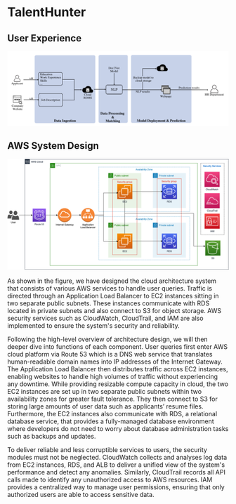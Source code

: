 # TalentHunter 
## User Experience
![ux](./user_experience.png)

## AWS System Design

![architecture](./aws_architecture.png)

As shown in the figure, we have designed the cloud architecture system that consists of various AWS services to handle user queries. Traffic is directed through an Application Load Balancer to EC2 instances sitting in two separate public subnets. These instances communicate with RDS located in private subnets and also connect to S3 for object storage. AWS security services such as CloudWatch, CloudTrail, and IAM are also implemented to ensure the system's security and reliability.

Following the high-level overview of architecture design, we will then deeper dive into functions of each component. User queries first enter AWS cloud platform via Route 53 which is a DNS web service that translates human-readable domain names into IP addresses of the Internet Gateway. The Application Load Balancer then distributes traffic across EC2 instances, enabling websites to handle high volumes of traffic without experiencing any downtime. While providing resizable compute capacity in cloud, the two EC2 instances are set up in two separate public subnets within two availability zones for greater fault tolerance. They then connect to S3 for storing large amounts of user data such as applicants’ resume files. Furthermore, the EC2 instances also communicate with RDS, a relational database service, that provides a fully-managed database environment where developers do not need to worry about database administration tasks such as backups and updates.

To deliver reliable and less corruptible services to users, the security modules must not be neglected. CloudWatch collects and analyses log data from EC2 instances, RDS, and ALB to deliver a unified view of the system's performance and detect any anomalies. Similarly, CloudTrail records all API calls made to identify any unauthorized access to AWS resources. IAM provides a centralized way to manage user permissions, ensuring that only authorized users are able to access sensitive data.